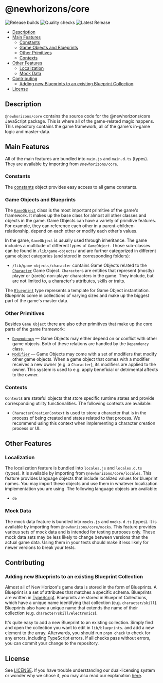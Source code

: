 # @newhorizons/core

![Release builds](https://github.com/satellite-games/newhorizons-core/actions/workflows/release.yml/badge.svg)
![Quality checks](https://github.com/satellite-games/newhorizons-core/actions/workflows/main.yml/badge.svg)
![Latest Release](https://img.shields.io/github/v/release/satellite-games/newhorizons-core)

<!-- vscode-markdown-toc -->

- [Description](#Description)
- [Main Features](#MainFeatures)
  - [Constants](#Constants)
  - [Game Objects and Blueprints](#GameObjectsandBlueprints)
  - [Other Primitives](#OtherPrimitives)
  - [Contexts](#Contexts)
- [Other Features](#OtherFeatures)
  - [Localization](#Localization)
  - [Mock Data](#MockData)
- [Contributing](#Contributing)
  - [Adding new Blueprints to an existing Blueprint Collection](#AddingnewBlueprintstoanexistingBlueprintCollection)
- [License](#License)

<!-- vscode-markdown-toc-config
	numbering=false
	autoSave=true
	/vscode-markdown-toc-config -->
<!-- /vscode-markdown-toc -->

## <a name='Description'></a>Description

`@newhorizons/core` contains the source code for the @newhorizons/core JavaScript package. This is where all of the game-related magic happens. This repository contains the game framework, all of the game's in-game logic and master-data.

## <a name='MainFeatures'></a>Main Features

All of the main features are bundled into `main.js` and `main.d.ts` (types). They are available by importing from `@newhorizons/core`.

### <a name='Constants'></a>Constants

The [constants](/lib/constants/index.ts) object provides easy access to all game constants.

### <a name='GameObjectsandBlueprints'></a>Game Objects and Blueprints

The [`GameObject`](/lib/base/game-object/game-object.ts) class is the most important primitive of the game's framework. It makes up the base class for almost all other classes and objects in the game. Game Objects can have a variety of primitive features. For example, they can reference each other in a parent-children-relationship, depend on each other or modify each other's values.

In the game, `GameObject` is usually used through inheritance. The game includes a multitude of different types of `GameObject`. Those sub-classes can be found in `/lib/game-objects/` and are further categorized in different game object categories (and stored in corresponding folders):

- `/lib/game-objects/character` contains Game Objects related to the [`Character`](/lib/character/character.go.ts) Game Object. `Character`s are entities that represent (mostly) player or (rarely) non-player characters in the game. They include, but are not limited to, a character's attributes, skills or traits.

The [`Blueprint`](/lib/base//game-object/types.ts) type represents a template for Game Object instantiation. Blueprints come in collections of varying sizes and make up the biggest part of the game's master data.

### <a name='OtherPrimitives'></a>Other Primitives

Besides `Game Object` there are also other primitives that make up the core parts of the game framework:

- [`Dependency`](/lib/base/dependency/dependency.ts) — Game Objects may either depend on or conflict with other game objects. Both of these relations are handled by the `Dependency` class.
- [`Modifier`](/lib/base/modifier/modifier.ts) — Game Objects may come with a set of modifiers that modify other game objects. When a game object that comes with a modifier receives a new owner (e.g. a `Character`), its modifiers are applied to the owner. This system is used to e.g. apply beneficial or detrimental affects to the owner.

### <a name='Contexts'></a>Contexts

`Context`s are stateful objects that store specific runtime states and provide corresponding utility functionalities. The following contexts are available:

- `CharacterCreationContext` is used to store a character that is in the process of being created and states related to that process. We recommend using this context when implementing a character creation process or UI.

## <a name='OtherFeatures'></a>Other Features

### <a name='Localization'></a>Localization

The localization feature is bundled into `locales.js` and `locales.d.ts` (types). It is available by importing from `@newhorizons/core/locales`. This feature provides language objects that include localized values for blueprint names. You may import these objects and use them in whatever localization implementation you are using. The following language objects are available:

- `de`

### <a name='MockData'></a>Mock Data

The mock data feature is bundled into `mocks.js` and `mocks.d.ts` (types). It is available by importing from `@newhorizons/core/mocks`. This feature provides various sets of mock data and is intended for testing purposes only. These mock data sets may be less likely to change between versions than the actual game data. Using them in your tests should make it less likely for newer versions to break your tests.

## <a name='Contributing'></a>Contributing

### <a name='AddingnewBlueprintstoanexistingBlueprintCollection'></a>Adding new Blueprints to an existing Blueprint Collection

Almost all of New Horizon's game data is stored in the form of Blueprints. A Blueprint is a set of attributes that matches a specific schema. Blueprints are written in [TypeScript](https://www.typescriptlang.org/). Blueprints are stored in Blueprint Collections, which have a unique name identifying that collection (e.g. `character/skill`). Blueprints also have a unique name that extends the name of their collection (e.g. `character/skill/electronics`).

It's quite easy to add a new Blueprint to an existing collection. Simply find and open the collection you want to edit in `lib/blueprints`. and add a new element to the array. Afterwards, you should run `pnpm check` to check for any errors, including TypeScript errors. If all checks pass without errors, you can commit your change to the repository.

## <a name='License'></a>License

See [LICENSE](/LICENSE.md). If you have trouble understanding our dual-licensing system or wonder why we chose it, you may also read our explanation [here](https://github.com/satellite-games#-licensing).
